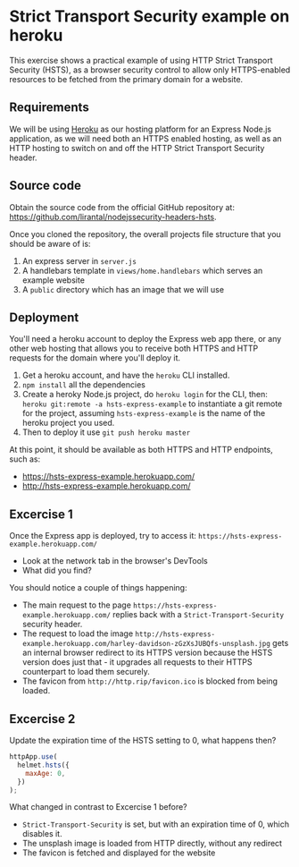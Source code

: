 # Strict Transport Security example on heroku

This exercise shows a practical example of using HTTP Strict Transport Security (HSTS),
as a browser security control to allow only HTTPS-enabled resources to be fetched from
the primary domain for a website.

## Requirements

We will be using [Heroku](https://www.heroku.com/) as our hosting platform for an Express Node.js application, as we will need both an HTTPS enabled hosting, as well as an HTTP hosting to switch on and off the HTTP Strict Transport Security header.

## Source code

Obtain the source code from the official GitHub repository at: https://github.com/lirantal/nodejssecurity-headers-hsts.

Once you cloned the repository, the overall projects file structure that you should be aware of is:

1. An express server in `server.js`
2. A handlebars template in `views/home.handlebars` which serves an example website
3. A `public` directory which has an image that we will use

## Deployment

You'll need a heroku account to deploy the Express web app there, or any other
web hosting that allows you to receive both HTTPS and HTTP requests for the domain
where you'll deploy it.

1. Get a heroku account, and have the `heroku` CLI installed.
2. `npm install` all the dependencies
3. Create a heroky Node.js project, do `heroku login` for the CLI, then: `heroku git:remote -a hsts-express-example` to instantiate a git remote for the project, assuming `hsts-express-example` is the name of the heroku project you used.
4. Then to deploy it use `git push heroku master`

At this point, it should be available as both HTTPS and HTTP endpoints, such as:
* https://hsts-express-example.herokuapp.com/
* http://hsts-express-example.herokuapp.com/



## Excercise 1

Once the Express app is deployed, try to access it: `https://hsts-express-example.herokuapp.com/`

- Look at the network tab in the browser's DevTools
- What did you find?

You should notice a couple of things happening:
- The main request to the page `https://hsts-express-example.herokuapp.com/` replies back with a `Strict-Transport-Security` security header.
- The request to load the image `http://hsts-express-example.herokuapp.com/harley-davidson-zGzXsJUBQfs-unsplash.jpg` gets an internal browser redirect to its HTTPS version because the HSTS version does just that - it upgrades all requests to their HTTPS counterpart to load them securely.
- The favicon from `http://http.rip/favicon.ico` is blocked from being loaded.

## Excercise 2

Update the expiration time of the HSTS setting to 0, what happens then?

```js
httpApp.use(
  helmet.hsts({
    maxAge: 0,
  })
);
```

What changed in contrast to Excercise 1 before?

- `Strict-Transport-Security` is set, but with an expiration time of 0, which disables it.
- The unsplash image is loaded from HTTP directly, without any redirect
- The favicon is fetched and displayed for the website